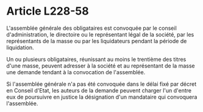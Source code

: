 # Article L228-58

L'assemblée générale des obligataires est convoquée par le conseil d'administration, le directoire ou le représentant légal de la société, par les représentants de la masse ou par les liquidateurs pendant la période de liquidation.

Un ou plusieurs obligataires, réunissant au moins le trentième des titres d'une masse, peuvent adresser à la société et au représentant de la masse une demande tendant à la convocation de l'assemblée.

Si l'assemblée générale n'a pas été convoquée dans le délai fixé par décret en Conseil d'Etat, les auteurs de la demande peuvent charger l'un d'entre eux de poursuivre en justice la désignation d'un mandataire qui convoquera l'assemblée.

